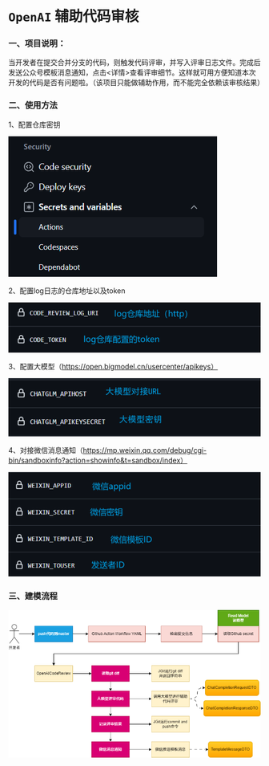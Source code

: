# `OpenAI` 辅助代码审核

### 一、项目说明：

​		当开发者在提交合并分支的代码，则触发代码评审，并写入评审日志文件。完成后发送公众号模板消息通知，点击<详情>查看评审细节。这样就可用方便知道本次开发的代码是否有问题啦。（该项目只能做辅助作用，而不能完全依赖该审核结果）

### 二、使用方法

1、配置仓库密钥

![](img/配置密钥.png)

2、配置log日志的仓库地址以及token

![](img/log仓库配置.png)

3、配置大模型（https://open.bigmodel.cn/usercenter/apikeys）

![](img/大模型配置.png)

4、对接微信消息通知（https://mp.weixin.qq.com/debug/cgi-bin/sandboxinfo?action=showinfo&t=sandbox/index）

![](img/微信配置.png)

### 三、建模流程

![](img/建模流程.png)